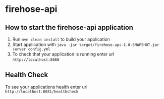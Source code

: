 # firehose-api

How to start the firehose-api application
---

1. Run `mvn clean install` to build your application
1. Start application with `java -jar target/firehose-api-1.0-SNAPSHOT.jar server config.yml`
1. To check that your application is running enter url `http://localhost:8080`

Health Check
---

To see your applications health enter url `http://localhost:8081/healthcheck`
